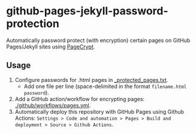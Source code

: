 # github-pages-jekyll-password-protection
Automatically password protect (with encryption) certain pages on GitHub Pages/Jekyll sites using [PageCrypt](https://github.com/Greenheart/pagecrypt).

## Usage
1. Configure passwords for .html pages in [_protected_pages.txt](https://github.com/evanbaldonado/github-pages-jekyll-password-protection/blob/main/_protected_pages.txt).
    - Add one file per line (space-delimited in the format `filename.html password`).
2. Add a GitHub action/workflow for encrypting pages: [./github/workflows/pages.yml](https://github.com/evanbaldonado/github-pages-jekyll-password-protection/blob/main/./github/workflows/pages.yml).
3. Automatically deploy this repository with GitHub Pages using Github Actions: `Settings > Code and automation > Pages > Build and deployment > Source > Github Actions`.
